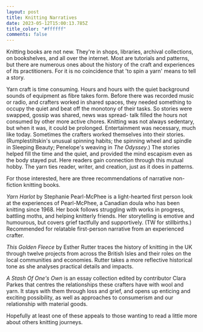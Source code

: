 ```yaml
---
layout: post
title: Knitting Narratives
date: 2023-05-12T15:00:13.785Z
title_color: "#ffffff"
comments: false
---
```

K﻿nitting books are not new. They're in shops, libraries, archival collections, on bookshelves, and all over the internet. Most are tutorials and patterns, but there are numerous ones about the history of the craft and experiences of its practitioners. For it is no coincidence that 'to spin a yarn' means to tell a story.

Y﻿arn craft is time consuming. Hours and hours with the quiet background sounds of equipment as fibre takes form. Before there was recorded music or radio, and crafters worked in shared spaces, they needed something to occupy the quiet and beat off the monotony of their tasks. So stories were swapped, gossip was shared, news was spread- talk filled the hours not consumed by other more active chores. Knitting was not always sedentary, but when it was, it could be prolonged. Entertainment was necessary, much like today. Sometimes the crafters worked themselves into their stories. (Rumplestiltskin's unusual spinning habits; the spinning wheel and spindle in Sleeping Beauty; Penelope's weaving in *The Odyssey*.) The stories helped fill the time and the quiet, and provided the mind escapism even as the body stayed put. Here readers gain connection through this mutual hobby. The yarn ties reader, writer, and creation, just as it does in patterns.

For those interested, here are three recommendations of narrative non-fiction knitting books.

*Yarn Harlot* by Stephanie Pearl-McPhee is a light-hearted first person look at the experiences of Pearl-McPhee, a Canadian doula who has been knitting since 1968. Her book follows struggling with works in progress, battling moths, and helping knitterly friends. Her storytelling is emotive and humourous, but covers grief tactfully and supportively. (TW for stillbirths.) Recommended for relatable first-person narrative from an experienced crafter.

*T﻿his Golden Fleece* by Esther Rutter traces the history of knitting in the UK through twelve projects from across the British Isles and their roles on the local communities and economies. Rutter takes a more reflective historical tone as she analyses practical details and impacts.

*A﻿ Stash Of One's Own* is an essay collection edited by contributor Clara Parkes that centres the relationships these crafters have with wool and yarn. It stays with them through loss and grief, and opens up enticing and exciting possibility, as well as approaches to consumerism and our relationship with material goods.

H﻿opefully at least one of these appeals to those wanting to read a little more about others knitting journeys.